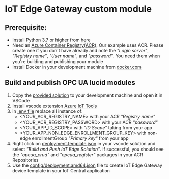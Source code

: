 # IoT Edge Gateway custom module

## Prerequisite:
- Install Python 3.7 or higher from [here](https://www.python.org/downloads/)
- Need an [Azure Container Registry(ACR)](https://portal.azure.com/#create/Microsoft.ContainerRegistry). Our example uses ACR. Please create one if you don't have already and note the _"Login server"_, _"Registry name"_, _"User name"_, and _"password"_. You need them when you're building and publishing your module
- Install Docker in your development machine from [docker.com](https://www.docker.com/products/docker-desktop)

## Build and publish OPC UA lucid modules
1. Copy the [provided solution](https://github.com/iot-for-all/iotc-opcua-iotedge-gateway/tree/main/edge-gateway-modules/opcua-lucid) to your development machine and open it in VSCode
2. Install vscode extension [Azure IoT Tools](https://marketplace.visualstudio.com/items?itemName=vsciot-vscode.azure-iot-tools)
3. in [.env file](https://github.com/iot-for-all/iotc-opcua-iotedge-gateway/blob/main/edge-gateway-modules/opcua-lucid/.env#L2-L4) replace all instance of:
    - <YOUR_ACR_REGISTRY_NAME> with your ACR _"Registry name"_
    - <YOUR_ACR_REGISTRY_PASSWORD> with your ACR _"password"_
    - <YOUR_APP_ID_SCOPE> with _"ID Scope"_ taking from your app
    - <YOUR_APP_NON_EDGE_ENROLLMENT_GROUP_KEY> with non-edge enrollmentGroup _"Primary key"_ from your app
4. Right click on [deployment.template.json](https://github.com/iot-for-all/iotc-opcua-iotedge-gateway/blob/main/edge-gateway-modules/opcua-lucid/deployment.template.json) in your vscode solution and select _"Build and Push IoT Edge Solution"_. If successful, you should see the _"opcua_crud"_ and _"opcua_register"_ packages in your ACR Repositories
5. Use the [config/deployment.amd64.json](https://github.com/iot-for-all/iotc-opcua-iotedge-gateway/blob/main/edge-gateway-modules/opcua-lucid/config/deployment.amd64.json) file to create IoT Edge Gateway device template in your IoT Central application
